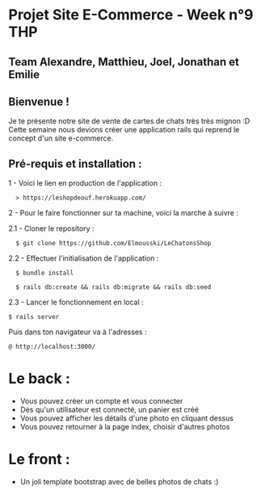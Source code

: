 # Projet Site E-Commerce - Week n°9 THP

## Team Alexandre, Matthieu, Joel, Jonathan et Emilie

## Bienvenue !

Je te présente notre site de vente de cartes de chats très très mignon :D 
Cette semaine nous devions créer une application rails qui reprend le concept d'un site e-commerce. 

## Pré-requis et installation :



1 - Voici le lien en production de l'application :
```
  > https://leshopdeouf.herokuapp.com/
```

2 - Pour le faire fonctionner sur ta machine, voici la marche à suivre :

  2.1 - Cloner le repository :
```
  $ git clone https://github.com/Elmousski/LeChatonsShop
```

  2.2 - Effectuer l'initialisation de l'application :
```
  $ bundle install

  $ rails db:create && rails db:migrate && rails db:seed
```


  2.3 - Lancer le fonctionnement en local :
  ```
  $ rails server
  
```
Puis dans ton navigateur va à l'adresses :
```
@ http://localhost:3000/

```

# Le back :

* Vous pouvez créer un compte et vous connecter
* Dès qu'un utilisateur est connecté, un panier est créé 
* Vous pouvez afficher les détails d'une photo en cliquant dessus
* Vous pouvez retourner à la page index, choisir d'autres photos 

# Le front : 

* Un joli template bootstrap avec de belles photos de chats :)




